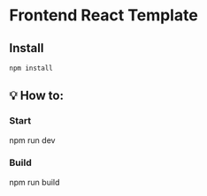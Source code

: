 # Frontend React Template

## Install
```bash
npm install
```
## 💡 How to:
### Start 
npm run dev
### Build 
npm run build



